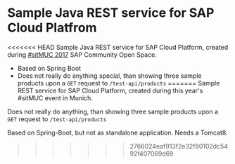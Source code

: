 # Sample Java REST service for SAP Cloud Platfrom

<<<<<<< HEAD
Sample Java REST service for SAP Cloud Platform, created during [#sitMUC 2017](https://www.sitmuc.com/2017-1/) SAP Community Open Space.

 * Based on Spring Boot
 * Does not really do anything special, than showing three sample products upon a `GET` request to `/test-api/products`
=======
Sample REST service for SAP Cloud Platform, created during this year's #sitMUC event in Munich.

Does not really do anything, than showing three sample products upon a `GET` request to `/test-api/products`

Based on Spring-Boot, but not as standalone application. Needs a Tomcat8.
>>>>>>> 2766024eaf913f2e32f80102dc5492f407069d69

